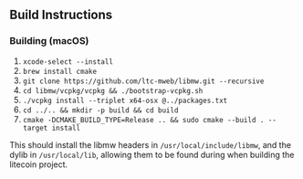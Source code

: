 ## Build Instructions

### Building (macOS)

1. `xcode-select --install`
2. `brew install cmake`
3. `git clone https://github.com/ltc-mweb/libmw.git --recursive`
4. `cd libmw/vcpkg/vcpkg && ./bootstrap-vcpkg.sh`
5. `./vcpkg install --triplet x64-osx @../packages.txt`
6. `cd ../.. && mkdir -p build && cd build`
7. `cmake -DCMAKE_BUILD_TYPE=Release .. && sudo cmake --build . --target install`

This should install the libmw headers in `/usr/local/include/libmw`, and the dylib in `/usr/local/lib`, allowing them to be found during when building the litecoin project.
